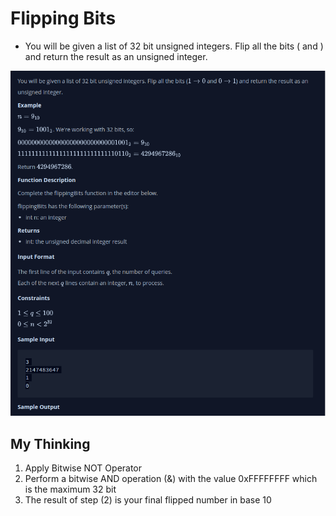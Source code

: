 # Flipping Bits
- You will be given a list of 32 bit unsigned integers. Flip all the bits ( and ) and return the result as an unsigned integer.

![Screenshot of the Challange from Hackerank](screenshot.png)

## My Thinking
1. Apply Bitwise NOT Operator
2. Perform a bitwise AND operation (&) with the value 0xFFFFFFFF which is the maximum 32 bit
3. The result of step (2) is your final flipped number in base 10

